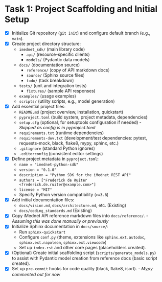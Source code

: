 # Task 1: Project Scaffolding and Initial Setup

- [x] Initialize Git repository (`git init`) and configure default branch (e.g., `main`).
- [x] Create project directory structure:
  - `imednet_sdk/` (main library code)
    - `api/` (resource-specific clients)
    - `models/` (Pydantic data models)
  - `docs/` (documentation source)
    - `reference/` (copy of API markdown docs)
    - `source/` (Sphinx source files)
    - `todo/` (task breakdown)
  - `tests/` (unit and integration tests)
    - `fixtures/` (sample API responses)
  - `examples/` (usage examples)
  - `scripts/` (utility scripts, e.g., model generation)
- [x] Add essential project files:
  - `README.md` (project overview, installation, quickstart)
  - `pyproject.toml` (build system, project metadata, dependencies)
  - `setup.cfg` (optional, for setuptools configuration if needed) - *Skipped as config is in pyproject.toml*
  - `requirements.txt` (runtime dependencies)
  - `requirements-dev.txt` (development/test dependencies: pytest, requests-mock, black, flake8, mypy, sphinx, etc.)
  - `.gitignore` (standard Python ignores)
  - `.editorconfig` (consistent editor settings)
- [x] Define project metadata in `pyproject.toml`:
  - `name = "imednet-python-sdk"`
  - `version = "0.1.0"`
  - `description = "Python SDK for the iMednet REST API"`
  - `authors = ["Frederick de Ruiter <frederick.de.ruiter@example.com>"]`
  - `license = "MIT"`
  - Specify Python version compatibility (`>=3.8`)
- [x] Add initial documentation files:
  - `docs/vision.md`, `docs/architecture.md`, etc. (Existing)
  - `docs/coding_standards.md` (Existing)
- [x] Copy iMednet API reference markdown files into `docs/reference/`. - *Assuming this was done manually or previously*
- [x] Initialize Sphinx documentation in `docs/source/`:
  - Run `sphinx-quickstart`
  - Configure `conf.py` (theme, extensions like `sphinx.ext.autodoc`, `sphinx.ext.napoleon`, `sphinx.ext.viewcode`)
  - Set up `index.rst` and other core pages (placeholders created).
- [x] (Optional) Create initial scaffolding script (`scripts/generate_models.py`) to assist with Pydantic model creation from reference docs (basic script created).
- [x] Set up `pre-commit` hooks for code quality (black, flake8, isort). - *Mypy commented out for now*
